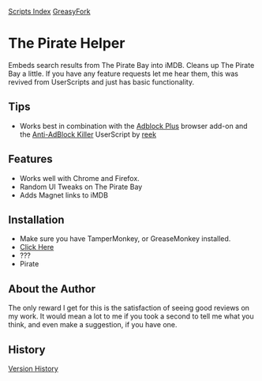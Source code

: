 [Scripts Index](https://github.com/noahtkeller/GM_Scripts)
[GreasyFork](https://greasyfork.org/en/scripts/10670-the-pirate-helper)

# The Pirate Helper

Embeds search results from The Pirate Bay into iMDB. Cleans up The Pirate Bay a little.
If you have any feature requests let me hear them, this was revived from UserScripts and just has basic functionality.

## Tips

* Works best in combination with the [Adblock Plus](https://adblockplus.org/en/) browser add-on and the [Anti-AdBlock Killer](http://userscripts.org/scripts/show/155840) UserScript by [reek](http://userscripts.org/users/reek)

## Features

* Works well with Chrome and Firefox.
* Random UI Tweaks on The Pirate Bay
* Adds Magnet links to iMDB

## Installation

* Make sure you have TamperMonkey, or GreaseMonkey installed.
* [Click Here](https://raw.github.com/noahtkeller/GM_Scripts/the_pirate_helper/the_pirate_helper.user.js)
* ???
* Pirate

## About the Author

The only reward I get for this is the satisfaction of seeing good reviews on my work. It would mean a lot to me if you took a second to tell me what you think, and even make a suggestion, if you have one.

## History

[Version History](https://github.com/noahtkeller/GM_Scripts/blob/master/the_pirate_helper/HISTORY.md)
